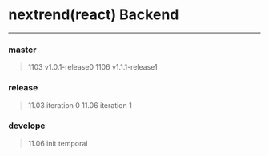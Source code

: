 # nextrend(react) Backend
---

### master
> 1103 v1.0.1-release0
1106 v1.1.1-release1

### release
> 11.03 iteration 0
11.06 iteration 1

### develope
> 11.06 init
temporal
